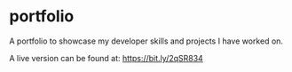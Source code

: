 # portfolio
A portfolio to showcase my developer skills and projects I have worked on.

A live version can be found at:
https://bit.ly/2qSR834
